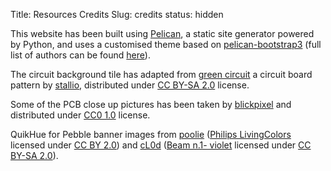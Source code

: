 Title: Resources Credits
Slug: credits
status: hidden


This website has been built using [Pelican][1], a static site generator powered
by Python, and uses a customised theme based on [pelican-bootstrap3][2] (full
list of authors can be found [here][13]).

The circuit background tile has adapted from [green circuit][3] a circuit board
pattern by [stallio][4], distributed under [CC BY-SA 2.0][5] license.

Some of the PCB close up pictures has been taken by [blickpixel][6] and
distributed under [CC0 1.0][7] license.

QuikHue for Pebble banner images from [poolie][8] ([Philips LivingColors][9]
licensed under [CC BY 2.0][10]) and [cL0d][11] ([Beam n.1- violet][12] licensed
under [CC BY-SA 2.0][5]).


[1]: http://getpelican.com
[2]: https://github.com/DandyDev/pelican-bootstrap3/
[3]: https://www.flickr.com/photos/stallio/3149911976
[4]: https://www.flickr.com/photos/stallio/
[5]: https://creativecommons.org/licenses/by-sa/2.0/
[6]: http://pixabay.com/en/users/blickpixel-52945/
[7]: http://creativecommons.org/publicdomain/zero/1.0/deed.en
[8]: https://www.flickr.com/photos/poolie/
[9]: https://www.flickr.com/photos/poolie/2433764292
[10]: https://creativecommons.org/licenses/by/2.0/
[11]: https://www.flickr.com/photos/cl0d/
[12]: https://www.flickr.com/photos/cl0d/4041008692
[13]: https://github.com/carlosperate/carlosperate.github.io/blob/pelican-project/themes/embeddedlog-theme/AUTHORS.md
